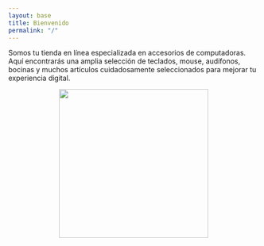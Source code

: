 ```yaml
---
layout: base
title: Bienvenido
permalink: "/"
---
```


Somos tu tienda en línea especializada en accesorios de computadoras. Aquí encontrarás una amplia selección de teclados, mouse, audífonos, bocinas y muchos artículos cuidadosamente seleccionados para mejorar tu experiencia digital. 

<div style="text-align: center;">
    <img src="{{ site.baseurl }}/assets/accesorios.jpg" width="300" />
</div>